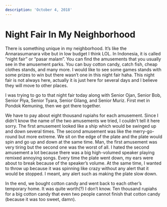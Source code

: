 ```yaml
---
description: 'October 4, 2018'
---
```


# Night Fair In My Neighborhood

There is something unique in my neighborhood. It’s like the Annarasumanara vibe but in low budget I think LOL. In Indonesia, it is called “night fair” or “pasar malam”. You can find the amusements that you usually see in the amusement parks. You can buy cotton candy, catch fish, cheap clothes stands, and many more. I would like to see some games stands with some prizes to win but there wasn’t one in this night fair haha. This night fair is not always here, actually it is just here for several days and I believe they will move to other places.

I was trying to go to that night fair today along with Senior Ojan, Senior Bob, Senior Piya, Senior Tyara, Senior Gilang, and Senior Muriz. First met in Pondok Kemuning, then we got there together.

We have to pay about eight thousand rupiahs for each amusement. Since I didn’t know the name of the two amusements we tried, I couldn’t tell it here sorry. The first amusement looked like a ship which would be swinged up and down several times. The second amusement was like the merry-go-round but more extreme. We sit on the edge of the plate and the plate would spin and go up and down at the same time. Man, the first amusement was very tiring but the second one was the worst of all. I hated the second amusement a lot because there was a big high-volumed speaker playing remixed annoying songs. Every time the plate went down, my ears were about to break because of the speaker’s volume. At the same time, I wanted to throw up because it was spinning like crazy without any alert that it would be stopped. I meant, any alert such as making the plate slow down.

In the end, we bought cotton candy and went back to each other’s temporary home. It was quite worth\(?\) I don’t know. Ten thousand rupiahs for a big cotton candy that even two people cannot finish that cotton candy \(because it was too sweet, damn\).

